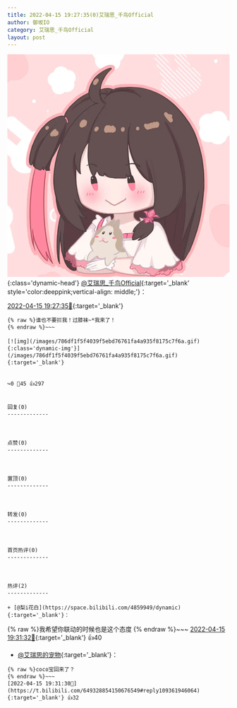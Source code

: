 ```yaml
---
title: 2022-04-15 19:27:35(0)艾瑞思_千鸟Official
author: 御坂IO
category: 艾瑞思_千鸟Official
layout: post
---
```


![img](/images/7e08840c56f251de28bdf766b647bd5fe9a5d50a.jpg){:class='dynamic-head'}
[@艾瑞思_千鸟Official](https://space.bilibili.com/1090010845/dynamic){:target='_blank' style='color:deeppink;vertical-align: middle;'}：

[2022-04-15 19:27:35🔗](https://t.bilibili.com/649328854150676549){:target='_blank'}

~~~
{% raw %}谁也不要拦我！过膝袜~*我来了！
{% endraw %}~~~

[![img](/images/786df1f5f4039f5ebd76761fa4a935f8175c7f6a.gif){:class='dynamic-img'}](/images/786df1f5f4039f5ebd76761fa4a935f8175c7f6a.gif){:target='_blank'}


↪️0 💬45 👍297


回复(0)
-------------



点赞(0)
-------------



置顶(0)
-------------



转发(0)
-------------



首页热评(0)
-------------



热评(2)
-------------

+ [@梨i花白](https://space.bilibili.com/4859949/dynamic){:target='_blank'}：
~~~
{% raw %}我希望你联动的时候也是这个态度
{% endraw %}~~~
[2022-04-15 19:31:32🔗](https://t.bilibili.com/649328854150676549#reply109361815024){:target='_blank'} 👍40
+ [@艾瑞思的宠物](https://space.bilibili.com/425332333/dynamic){:target='_blank'}：
~~~
{% raw %}coco宝回来了？
{% endraw %}~~~
[2022-04-15 19:31:30🔗](https://t.bilibili.com/649328854150676549#reply109361946064){:target='_blank'} 👍32


